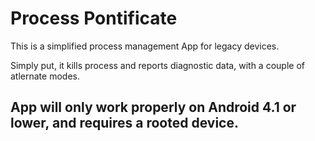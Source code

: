 # Process Pontificate
This is a simplified process management App for legacy devices.


Simply put, it kills process and reports diagnostic data, with a couple of atlernate modes.

## App will only work properly on Android 4.1 or lower, and requires a rooted device.

